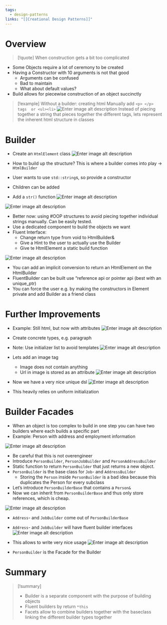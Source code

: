 ```yaml
---
tags:
  - design-patterns
links: "[[Creational Design Patterns]]"
---
```

# Overview

> [!quote] When construction gets a bit too complicated

- Some Objects require a lot of ceremony to be created
- Having a Constructor with 10 arguments is not that good
	- Arguments can be confused
	- Bad to maintain
	- What about default values?
- Build allows for piecewise construction of an object succinctly

> [!example] Without a builder: creating html
>  Manually add `<p> </p> tags  or <ul><li>`
> ![Enter image alt description](IMG-2024-05-31-134528472.png)
> Instead of piecing together a string that pieces together the different tags, lets represent the inherent html structure in classes

# Builder

- Create an `HtmlElement` class
![Enter image alt description](IMG-2024-05-31-134528547.png)

- How to build up the structure? This is where a builder comes into play -> `HtmlBuilder`
- User wants to use `std::string`s, so provide a constructor
- Children can be added
- Add a `str()` function
![Enter image alt description](IMG-2024-05-31-134528657.png)

![Enter image alt description](IMG-2024-05-31-134528821.png)

- Better now: using #OOP structures to avoid piecing together individual strings manually. Can be easily tested.
- Use a dedicated component to build the objects we want
- Fluent Interface:
	- Change return type from void to HtmlBuilder&
	- Give a Hint to the user to actually use the Builder
	- Give te HtmlElement a static build function

![Enter image alt description](IMG-2024-05-31-134528890.png)

- You can add an implicit conversion to return an HtmlElement on the HtmlBuilder
- FluentBuilder can be built use “reference api or pointer api (best with an unique_ptr)
- You can force the user e.g. by making the constructors in Element private and add Builder as a friend class

# Further Improvements

- Example: Still html, but now with attributes
![Enter image alt description](IMG-2024-05-31-134528968.png)

- Create concrete types, e.g. paragraph
- Note: Use initializer list to avoid templates
![Enter image alt description](IMG-2024-05-31-134529032.png)

- Lets add an image tag
	- Image does not contain anything
	- Url in image is stored as an attribute
![Enter image alt description](IMG-2024-05-31-134529104.png)

- Now we have a very nice unique dsl
![Enter image alt description](IMG-2024-05-31-134529167.png)

- This heavily relies on uniform initialization

# Builder Facades

- When an object is too complex to build in one step you can have two builders where each builds a specific part
- Example: Person with address and employment information

![Enter image alt description](IMG-2024-05-31-134529216.png)

- Be careful that this is not overengineer
- Introduce `PersonBuilder`, `PersonJobBuilder` and `PersonAddressBuilder`
- Static function to return `PersonBuilder` that just returns a new object.
- `PersonBuilder` is the base class for `Job`- and `AddressBuilder`
	- Storing the `Person` inside `PersonBuilder` is a bad idea because this duplicates the Person for every subclass
- Let’s introduce `PersonBuilderBase` that contains a `Person&`
- Now we can inherit from `PersonBuilderBase` and thus only store references, which is cheap.

![Enter image alt description](IMG-2024-05-31-134529270.png)

- `Address`- and `JobBuilder` come out of `PersonBuilderBase`
- `Address`- and `JobBuilder` will have fluent builder interfaces
![Enter image alt description](IMG-2024-05-31-134529324.png)

- This allows to write very nice usage
![Enter image alt description](IMG-2024-05-31-134529379.png)

- `PersonBuilder` is the Facade for the Builder

# Summary

> [!summary]
> - Builder is a separate component with the purpose of building objects
> - Fluent builders by return `*this`
> - Facets allow to combine builders together with the baseclass linking the different builder types together
